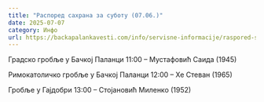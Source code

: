 ```yaml
---
title: "Распоред сахрана за суботу (07.06.)"
date: 2025-07-07
category: Инфо
url: https://backapalankavesti.com/info/servisne-informacije/raspored-sahrana-za-subotu-07-06/
---
```


Градско гробље у Бачкој Паланци
11:00 – Мустафовић Саида (1945)

Римокатоличко гробље у Бачкој Паланци
12:00 – Хе Стеван (1965)

Гробље у Гајдобри
13:00 – Стојановић Миленко (1952)
